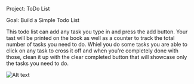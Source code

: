 Project: ToDo List

Goal: Build a Simple Todo List

This todo list can add any task you type in and press the add button. Your tast will be printed on the book as well as a counter to track the total number of tasks you need to do.
Whiel you do some tasks you are able to click on any task to cross it off and when you're completely done with those, clean it up with the clear completed button that will showcase only the tasks you need to do.

![Alt text](relative/path/to/ToDoList.jpg?raw=true "Title")
